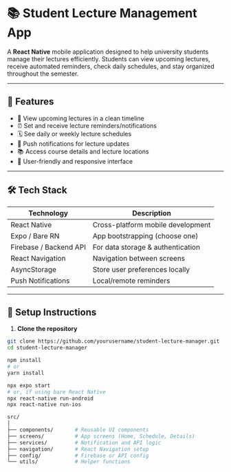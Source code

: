 # 📚 Student Lecture Management App

A **React Native** mobile application designed to help university students manage their lectures efficiently. Students can view upcoming lectures, receive automated reminders, check daily schedules, and stay organized throughout the semester.

---

## 🚀 Features

- 📅 View upcoming lectures in a clean timeline
- ⏰ Set and receive lecture reminders/notifications
- 🗓️ See daily or weekly lecture schedules
- 🔔 Push notifications for lecture updates
- 📚 Access course details and lecture locations
- 🎯 User-friendly and responsive interface

---

## 🛠️ Tech Stack

| Technology      | Description                        |
|----------------|------------------------------------|
| React Native    | Cross-platform mobile development  |
| Expo / Bare RN  | App bootstrapping (choose one)     |
| Firebase / Backend API | For data storage & authentication |
| React Navigation| Navigation between screens         |
| AsyncStorage    | Store user preferences locally     |
| Push Notifications | Local/remote reminders           |

---

## 🧪 Setup Instructions

1. **Clone the repository**

```bash
git clone https://github.com/yourusername/student-lecture-manager.git
cd student-lecture-manager

npm install
# or
yarn install

npx expo start
# or, if using bare React Native
npx react-native run-android
npx react-native run-ios

src/
│
├── components/       # Reusable UI components
├── screens/          # App screens (Home, Schedule, Details)
├── services/         # Notification and API logic
├── navigation/       # React Navigation setup
├── config/           # Firebase or API config
└── utils/            # Helper functions
